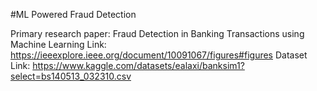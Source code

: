 #ML Powered Fraud Detection

Primary research paper: Fraud Detection in Banking Transactions using Machine Learning
Link: https://ieeexplore.ieee.org/document/10091067/figures#figures
Dataset Link: https://www.kaggle.com/datasets/ealaxi/banksim1?select=bs140513_032310.csv
